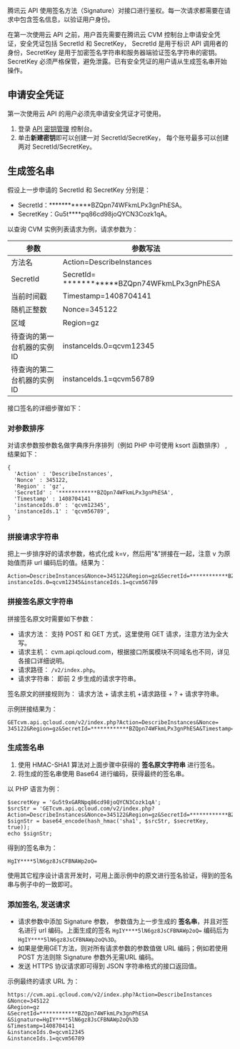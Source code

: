 腾讯云 API 使用签名方法（Signature）对接口进行鉴权。每一次请求都需要在请求中包含签名信息，以验证用户身份。

在第一次使用云 API 之前，用户首先需要在腾讯云 CVM 控制台上申请安全凭证，安全凭证包括 SecretId 和 SecretKey， SecretId 是用于标识 API 调用者的身份，SecretKey 是用于加密签名字符串和服务器端验证签名字符串的密钥。SecretKey 必须严格保管，避免泄露。已有安全凭证的用户请从生成签名串开始操作。

## 申请安全凭证
第一次使用云 API 的用户必须先申请安全凭证才可使用。
1. 登录 [API 密钥管理](https://console.cloud.tencent.com/capi) 控制台。
2. 单击**新建密钥**即可以创建一对 SecretId/SecretKey， 每个账号最多可以创建两对 SecretId/SecretKey。

## 生成签名串
假设上一步申请的 SecretId 和 SecretKey 分别是：
 - SecretId：************BZQpn74WFkmLPx3gnPhESA。
 - SecretKey：Gu5t****pq86cd98joQYCN3Cozk1qA。

以查询 CVM 实例列表请求为例，请求参数为：

| 参数 | 参数写法 | 
|---------|---------|
| 方法名 | Action=DescribeInstances | 
| SecretId | SecretId= ************BZQpn74WFkmLPx3gnPhESA | 
| 当前时间戳 | Timestamp=1408704141 | 
| 随机正整数 | Nonce=345122 | 
| 区域 | Region=gz | 
| 待查询的第一台机器的实例 ID | instanceIds.0=qcvm12345 | 
| 待查询的第二台机器的实例 ID | instanceIds.1=qcvm56789 | 

接口签名的详细步骤如下：
###  对参数排序
对请求参数按参数名做字典序升序排列（例如 PHP 中可使用 ksort 函数排序） , 结果如下：
```
{
  'Action' : 'DescribeInstances',
  'Nonce' : 345122,
  'Region' : 'gz',
  'SecretId' : '************BZQpn74WFkmLPx3gnPhESA',
  'Timestamp' : 1408704141
  'instanceIds.0' : 'qcvm12345',
  'instanceIds.1' : 'qcvm56789',
}
```

### 拼接请求字符串
把上一步排序好的请求参数，格式化成 k=v，然后用"&"拼接在一起，注意 v 为原始值而非 url 编码后的值。结果为：
```
Action=DescribeInstances&Nonce=345122&Region=gz&SecretId=************BZQpn74WFkmLPx3gnPhESA&Timestamp=1408704141& instanceIds.0=qcvm12345&instanceIds.1=qcvm56789
```

### 拼接签名原文字符串
拼接签名原文时需要如下参数：
- 请求方法： 支持 POST 和 GET 方式，这里使用 GET 请求，注意方法为全大写。
- 请求主机： cvm.api.qcloud.com，根据接口所属模块不同域名也不同，详见各接口详细说明。
- 请求路径： `/v2/index.php`。
- 请求字符串： 即前 2 步生成的请求字符串。

签名原文的拼接规则为：
请求方法 + 请求主机 +请求路径 + ? + 请求字符串。

示例拼接结果为：
```
GETcvm.api.qcloud.com/v2/index.php?Action=DescribeInstances&Nonce= 345122&Region=gz&SecretId=************BZQpn74WFkmLPx3gnPhESA&Timestamp=1408704141
```

### 生成签名串
1. 使用 HMAC-SHA1 算法对上面步骤中获得的 **签名原文字符串** 进行签名。
2. 将生成的签名串使用 Base64 进行编码，获得最终的签名串。

以 PHP 语言为例：
```
$secretKey = 'Gu5t9xGARNpq86cd98joQYCN3Cozk1qA';
$srcStr = 'GETcvm.api.qcloud.com/v2/index.php?Action=DescribeInstances&Nonce=345122&Region=gz&SecretId=************BZQpn74WFkmLPx3gnPhESA&Timestamp=1408704141';
$signStr = base64_encode(hash_hmac('sha1', $srcStr, $secretKey, true));
echo $signStr;
```

得到的签名串为：
```
HgIY****5lN6gz8JsCFBNAWp2oQ=
```

使用其它程序设计语言开发时，可用上面示例中的原文进行签名验证，得到的签名串与例子中的一致即可。

### 添加签名, 发送请求
- 请求参数中添加 Signature 参数， 参数值为上一步生成的 **签名串**，并且对签名进行 url 编码。上面生成的签名 `HgIY****5lN6gz8JsCFBNAWp2oQ=` 编码后为 `HgIY****5lN6gz8JsCFBNAWp2oQ%3D`。
- 如果是使用GET方法，则对所有请求参数的参数值做 URL 编码；例如若使用 POST 方法则除 Signature 参数外无需URL 编码。
- 发送 HTTPS 协议请求即可得到 JSON 字符串格式的接口返回值。

示例最终的请求 URL 为：
```
https://cvm.api.qcloud.com/v2/index.php?Action=DescribeInstances
&Nonce=345122
&Region=gz
&SecretId=************BZQpn74WFkmLPx3gnPhESA
&Signature=HgIY****5lN6gz8JsCFBNAWp2oQ%3D
&Timestamp=1408704141
&instanceIds.0=qcvm12345
&instanceIds.1=qcvm56789 
```

